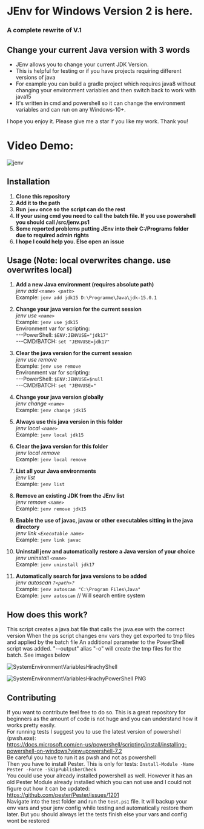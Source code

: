 
# JEnv for Windows Version 2 is here.
### A complete rewrite of V.1
## Change your current Java version with 3 words

 - JEnv allows you to change your current JDK Version.
 - This is helpful for testing or if you have projects requiring
   different versions of java
 - For example you can build a gradle project
   which requires java8 without changing your environment variables and
   then switch back to work with java15
 - It's written in cmd and powershell so it can change the environment variables and can run on any Windows-10+.

I hope you enjoy it. Please give me a star if you like my work. Thank you!

# Video Demo:
![jenv](https://user-images.githubusercontent.com/55546882/162501231-b2e030bf-1194-4a1d-8565-ccd503b63402.svg)

## Installation
1) **Clone this repository**
2) **Add it to the path**
3) **Run `jenv` once so the script can do the rest**
4) **If your using cmd you need to call the batch file. If you use powershell you should call /src/jenv.ps1**
5) **Some reported problems putting JEnv into their C:/Programs folder due to required admin rights**
6) **I hope I could help you. Else open an issue**

## Usage (Note: local overwrites change. use overwrites local)
1) **Add a new Java  environment (requires absolute path)**  
*jenv add `<name> <path>`*  
Example: `jenv add jdk15 D:\Programme\Java\jdk-15.0.1`
 
2) **Change your java version for the current session**  
*jenv use `<name>`*  
Example: `jenv use jdk15`  
Environment var for scripting:  
---PowerShell: `$ENV:JENVUSE="jdk17"`  
---CMD/BATCH: `set "JENVUSE=jdk17"`
 
3) **Clear the java version for the current session**  
*jenv use remove*  
Example: `jenv use remove`  
Environment var for scripting:  
---PowerShell: `$ENV:JENVUSE=$null`  
---CMD/BATCH: `set "JENVUSE="`

4) **Change your java version globally**  
*jenv change `<name>`*  
Example: `jenv change jdk15`

5) **Always use this java version in this folder**  
*jenv local `<name>`*  
Example: `jenv local jdk15  `

6) **Clear the java version for this folder**  
*jenv local remove*  
Example: `jenv local remove` 
 
7) **List all your Java environments**  
*jenv list*  
Example: `jenv list`

8) **Remove an existing JDK from the JEnv list**  
*jenv remove `<name>`*  
Example: `jenv remove jdk15`

9) **Enable the use of javac, javaw or other executables sitting in the java directory**  
*jenv link `<Executable name>`*  
Example: `jenv link javac`

10) **Uninstall jenv and automatically restore a Java version of your choice**  
*jenv uninstall `<name>`*  
Example: `jenv uninstall jdk17`

11) **Automatically search for java versions to be added**  
*jenv autoscan `?<path>?`*  
Example: `jenv autoscan "C:\Program Files\Java"`  
Example: `jenv autoscan` // Will search entire system
 ## How does this work?
This script creates a java.bat file that calls the java.exe with the correct version
When the ps script changes env vars they get exported to tmp files and applied by the batch file
An additional parameter to the PowerShell script was added. "--output" alias "-o" will create the tmp files for the batch. See images below  

![SystemEnvironmentVariablesHirachyShell](https://user-images.githubusercontent.com/55546882/130204196-1a800310-4454-49bd-8d80-161b0e7cca3f.PNG)

![SystemEnvironmentVariablesHirachyPowerShell PNG](https://user-images.githubusercontent.com/55546882/130204185-b54368cc-34db-40d1-a707-4c5477ca236b.PNG)

## Contributing
If you want to contribute feel free to do so. This is a great repository for beginners as the amount of code is not huge and you can understand how it works pretty easily.  
For running tests I suggest you to use the latest version of powershell (pwsh.exe):  
https://docs.microsoft.com/en-us/powershell/scripting/install/installing-powershell-on-windows?view=powershell-7.2  
Be careful you have to run it as pwsh and not as powershell  
Then you have to install Pester. This is only for tests: `Install-Module -Name Pester -Force -SkipPublisherCheck`  
You could use your already installed powershell as well. However it has an old Pester Module already installed which you can not use and I could not figure out how it can be updated: https://github.com/pester/Pester/issues/1201  
Navigate into the test folder and run the `test.ps1` file. It will backup your env vars and your jenv config while testing and automatically restore them later. But you should always let the tests finish else your vars and config wont be restored
